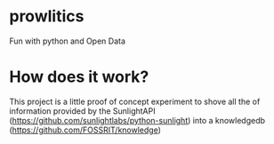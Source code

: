 prowlitics
==========

Fun with python and Open Data

How does it work?
=================

This project is a little proof of concept experiment to shove all the of
information provided by the SunlightAPI
(https://github.com/sunlightlabs/python-sunlight) into a knowledgedb
(https://github.com/FOSSRIT/knowledge)
